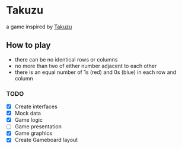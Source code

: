 # Takuzu
a game inspired by [Takuzu](https://en.wikipedia.org/wiki/Takuzu)

## How to play
 - there can be no identical rows or columns
 - no more than two of either number adjacent to each other
 - there is an equal number of 1s (red) and 0s (blue) in each row and column

### TODO
- [X] Create interfaces
- [X] Mock data
- [X] Game logic
- [ ] Game presentation
- [X] Game graphics
- [X] Create Gameboard layout
